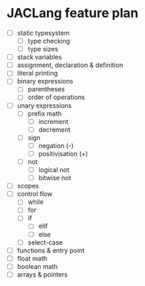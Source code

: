 # JACLang feature plan

- [ ] static typesystem
  - [ ] type checking
  - [ ] type sizes
- [ ] stack variables
- [ ] assignment, declaration & definition
- [ ] literal printing
- [ ] binary expressions
  - [ ] parentheses
  - [ ] order of operations
- [ ] unary expressions
  - [ ] prefix math
    - [ ] increment
    - [ ] decrement
  - [ ] sign
    - [ ] negation (-)
    - [ ] positivisation (+)
  - [ ] not
    - [ ] logical not
    - [ ] bitwise not
- [ ] scopes
- [ ] control flow
  - [ ] while
  - [ ] for
  - [ ] if
    - [ ] elif
    - [ ] else
  - [ ] select-case
- [ ] functions & entry point
- [ ] float math
- [ ] boolean math
- [ ] arrays & pointers
